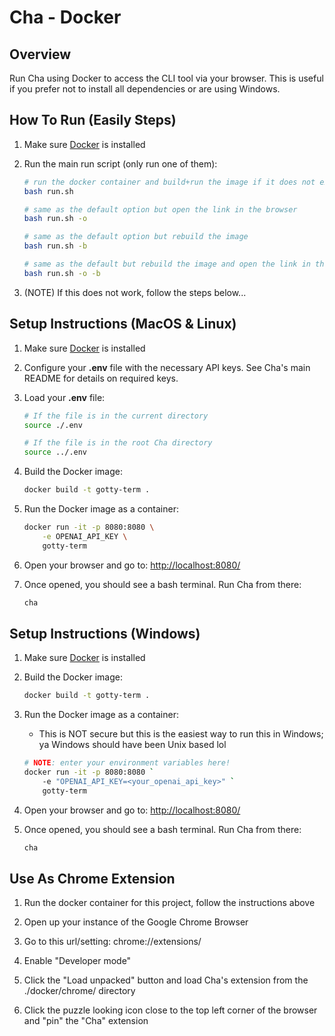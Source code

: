 # Cha - Docker

## Overview

Run Cha using Docker to access the CLI tool via your browser. This is useful if you prefer not to install all dependencies or are using Windows.

## How To Run (Easily Steps)

1. Make sure [Docker](https://www.docker.com/) is installed

2. Run the main run script (only run one of them):

   ```bash
   # run the docker container and build+run the image if it does not exist
   bash run.sh

   # same as the default option but open the link in the browser
   bash run.sh -o

   # same as the default option but rebuild the image
   bash run.sh -b

   # same as the default but rebuild the image and open the link in the browser
   bash run.sh -o -b
   ```

3. (NOTE) If this does not work, follow the steps below...

## Setup Instructions (MacOS & Linux)

1. Make sure [Docker](https://www.docker.com/) is installed

2. Configure your **.env** file with the necessary API keys. See Cha's main README for details on required keys.

3. Load your **.env** file:

   ```bash
   # If the file is in the current directory
   source ./.env

   # If the file is in the root Cha directory
   source ../.env
   ```

4. Build the Docker image:

   ```bash
   docker build -t gotty-term .
   ```

5. Run the Docker image as a container:

   ```bash
   docker run -it -p 8080:8080 \
       -e OPENAI_API_KEY \
       gotty-term
   ```

6. Open your browser and go to: [http://localhost:8080/](http://localhost:8080/)

7. Once opened, you should see a bash terminal. Run Cha from there:

   ```bash
   cha
   ```

## Setup Instructions (Windows)

1. Make sure [Docker](https://www.docker.com/) is installed

2. Build the Docker image:

   ```bash
   docker build -t gotty-term .
   ```

3. Run the Docker image as a container:

   - This is NOT secure but this is the easiest way to run this in Windows; ya Windows should have been Unix based lol

   ```bash
   # NOTE: enter your environment variables here!
   docker run -it -p 8080:8080 `
       -e "OPENAI_API_KEY=<your_openai_api_key>" `
       gotty-term
   ```

4. Open your browser and go to: [http://localhost:8080/](http://localhost:8080/)

5. Once opened, you should see a bash terminal. Run Cha from there:

   ```bash
   cha
   ```

## Use As Chrome Extension

1. Run the docker container for this project, follow the instructions above

2. Open up your instance of the Google Chrome Browser

3. Go to this url/setting: chrome://extensions/

4. Enable "Developer mode"

5. Click the "Load unpacked" button and load Cha's extension from the ./docker/chrome/ directory

6. Click the puzzle looking icon close to the top left corner of the browser and "pin" the "Cha" extension
